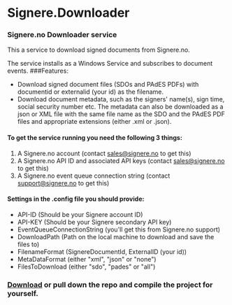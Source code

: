 # Signere.Downloader
### Signere.no Downloader service

This a service to download signed documents from Signere.no.

The service installs as a Windows Service and subscribes to document events.
###Features:
* Download signed document files (SDOs and PAdES PDFs) with documentid or externalid (your id) as the filename.
* Download document metadata, such as the signers' name(s), sign time, social security number etc. The metadata can also be downloaded as a json or XML file with the same file name as the SDO and the PAdES PDF files and appropriate extensions (either .xml or .json).

#### To get the service running you need the following 3 things:
1. A Signere.no account (contact sales@signere.no to get this)
2. A Signere.no API ID and associated API keys (contact sales@signere.no to get this)
3. A Signere.no event queue connection string (contact support@signere.no to get this)

#### Settings in the .config file you should provide:
* API-ID (Should be your Signere account ID)
* API-KEY (Should be your Signere secondary API key)
* EventQueueConnectionString (you'll get this from Signere.no support)
* DownloadPath (Path on the local machine to download and save the files to)
* FilenameFormat (SignereDocumentId, ExternalID (your id))
* MetaDataFormat (either "xml", "json" or "none")
* FilesToDownload (either "sdo", "pades" or "all")

### [Download](https://signerefiles.blob.core.windows.net/signeredownloader) or pull down the repo and compile the project for yourself.
